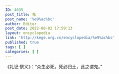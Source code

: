 ```yaml
---
ID: 4035
post_title: 鬼
post_name: '%e9%ac%bc'
author: Editor
post_date: 2022-08-02 17:59:13
layout: encyclopedia
link: 'http://kege.org.cn/encyclopedia/%e9%ac%bc'
published: true
tags: [ ]
categories: [ ]
---
```

<article data-content="[{&quot;type&quot;:&quot;block&quot;,&quot;id&quot;:&quot;W7yc-1659162220588&quot;,&quot;name&quot;:&quot;paragraph&quot;,&quot;data&quot;:{},&quot;nodes&quot;:[{&quot;type&quot;:&quot;text&quot;,&quot;id&quot;:&quot;VCCg-1659162220588&quot;,&quot;leaves&quot;:[{&quot;text&quot;:&quot;《礼记·祭义》：“众生必死，死必归土，此之谓鬼。”&quot;,&quot;marks&quot;:[]}]}],&quot;state&quot;:{}}]">
<div>《礼记·祭义》：“众生必死，死必归土，此之谓鬼。”</div>
</article>